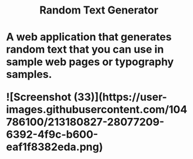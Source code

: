 <h1 align='center'>Random Text Generator<h1/>
<p>A web application that generates random text that you can use in sample web pages or typography samples.<p/>
![Screenshot (33)](https://user-images.githubusercontent.com/104786100/213180827-28077209-6392-4f9c-b600-eaf1f8382eda.png)
